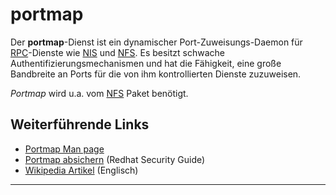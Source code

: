 portmap
=======

Der **portmap**-Dienst ist ein dynamischer Port-Zuweisungs-Daemon für
[RPC](http://de.wikipedia.org/wiki/Remote_Procedure_Call)-Dienste
wie
[NIS](http://de.wikipedia.org/wiki/Network_Information_Service)
und
[NFS](http://de.wikipedia.org/wiki/Network_File_System).
Es besitzt schwache Authentifizierungsmechanismen und hat die Fähigkeit,
eine große Bandbreite an Ports für die von ihm kontrollierten Dienste
zuzuweisen.

*Portmap* wird u.a. vom [NFS](../nfs/README.md) Paket benötigt.

Weiterführende Links
--------------------

-   [Portmap Man
    page](http://www.manpagez.com/man/8/portmap/)
-   [Portmap
    absichern](http://www.linuxtopia.org/online_books/deutsch/redhat_linux_security_guide/s1-server-port.html)
    (Redhat Security Guide)
-   [Wikipedia
    Artikel](http://en.wikipedia.org/wiki/Portmap) (Englisch)

------------------------------------------------------------------------

